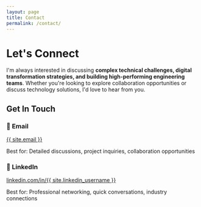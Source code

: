 ```yaml
---
layout: page
title: Contact
permalink: /contact/
---
```


# Let's Connect

I'm always interested in discussing **complex technical challenges, digital transformation strategies, and building high-performing engineering teams**. Whether you're looking to explore collaboration opportunities or discuss technology solutions, I'd love to hear from you.

## Get In Touch

<div class="contact-grid">
  <div class="contact-method">
    <h3>📧 Email</h3>
    <p><a href="mailto:{{ site.email }}">{{ site.email }}</a></p>
    <p>Best for: Detailed discussions, project inquiries, collaboration opportunities</p>
  </div>
  
  <div class="contact-method">
    <h3>💼 LinkedIn</h3>
    <p><a href="https://linkedin.com/in/{{ site.linkedin_username }}">linkedin.com/in/{{ site.linkedin_username }}</a></p>
    <p>Best for: Professional networking, quick conversations, industry connections</p>
  </div>
</div>